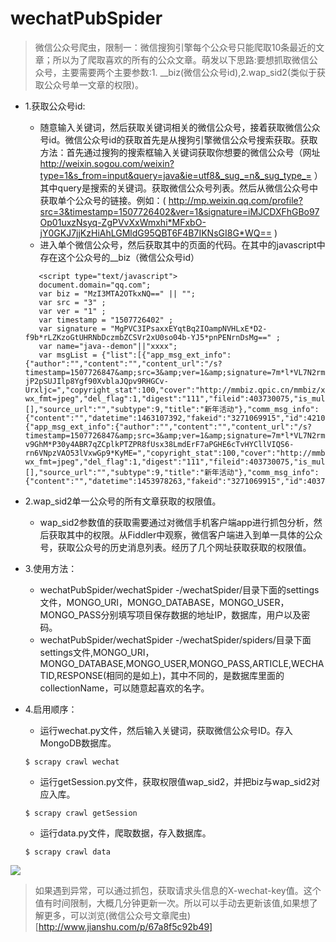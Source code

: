# wechatPubSpider
> 微信公众号爬虫，限制一：微信搜狗引擎每个公众号只能爬取10条最近的文章；所以为了爬取喜欢的所有的公众文章。萌发以下思路:要想抓取微信公众号，主要需要两个主要参数:1. __biz(微信公众号id),2.wap_sid2(类似于获取公众号单一文章的权限)。

- 1.获取公众号id:
	- 随意输入关键词，然后获取关键词相关的微信公众号，接着获取微信公众号id。微信公众号id的获取首先是从搜狗引擎微信公众号搜索获取。获取方法：首先通过搜狗的搜索框输入关键词获取你想要的微信公众号（网址 http://weixin.sogou.com/weixin?type=1&s_from=input&query=java&ie=utf8&_sug_=n&_sug_type_= ）其中query是搜索的关键词。获取微信公众号列表。然后从微信公众号中获取单个公众号的链接。例如：( http://mp.weixin.qq.com/profile?src=3&timestamp=1507726402&ver=1&signature=iMJCDXFhGBo97Op01uxzNsyq-ZgPVvXxWmxhi*MFxbO-jY0GKJ7jjKzHiAhLGMldG95QBT6F4B7IKNsGI8G*WQ== )
	- 进入单个微信公众号，然后获取其中的页面的代码。在其中的javascript中存在这个公众号的__biz（微信公众号id）
  ```
     <script type="text/javascript">
     document.domain="qq.com";
     var biz = "MzI3MTA2OTkxNQ==" || "";
     var src = "3" ; 
     var ver = "1" ; 
     var timestamp = "1507726402" ; 
     var signature = "MgPVC3IPsaxxEYqtBq2IOampNVHLxE*D2-f9b*rLZKzoGtUHRNbDczmbZCSVr2xU0so04b-YJ5*pnPENrnDsMg==" ; 
     var name="java--demon"||"xxxx";
     var msgList = {"list":[{"app_msg_ext_info":{"author":"","content":"","content_url":"/s?timestamp=1507726847&amp;src=3&amp;ver=1&amp;signature=7m*l*VL7N2rmoUqDTJ0cU8HGgyZ6W6vz6lCZESAIKyM0FoT7uPgVZghVou*eg9godSOwuIuNLi3tpwgBVaJEIUtJJTebhtJ*I9ld*q8au3PdmTGHiPtNiNqD1RqpDdG25J7*-jP2pSUJIlp8Ygf90XvblaJQpv9RHGCv-Urxljc=","copyright_stat":100,"cover":"http://mmbiz.qpic.cn/mmbiz/xP5fTfMpdGWskgFKqK158QFLCRtvEAqzD5K97yKF7Hd3Gp34JFR0bFrGahRblIfh6eQxcEpDCAnia1I7UIyrL7w/0?wx_fmt=jpeg","del_flag":1,"digest":"111","fileid":403730075,"is_multi":0,"item_show_type":0,"multi_app_msg_item_list":[],"source_url":"","subtype":9,"title":"新年活动"},"comm_msg_info":{"content":"","datetime":1463107392,"fakeid":"3271069915","id":421070031,"status":2,"type":49}},{"app_msg_ext_info":{"author":"","content":"","content_url":"/s?timestamp=1507726847&amp;src=3&amp;ver=1&amp;signature=7m*l*VL7N2rmoUqDTJ0cU8HGgyZ6W6vz6lCZESAIKyM0FoT7uPgVZghVou*eg9godSOwuIuNLi3tpwgBVaJEIT-v9GhM*P30y4ABR7qZCplkPTZPR8fUsx38LmdErF7aPGHE6cTvHYCllVIQS6-rn6VNpzVAO53lVxwGp9*KyME=","copyright_stat":100,"cover":"http://mmbiz.qpic.cn/mmbiz/xP5fTfMpdGWskgFKqK158QFLCRtvEAqzD5K97yKF7Hd3Gp34JFR0bFrGahRblIfh6eQxcEpDCAnia1I7UIyrL7w/0?wx_fmt=jpeg","del_flag":1,"digest":"111","fileid":403730075,"is_multi":0,"item_show_type":0,"multi_app_msg_item_list":[],"source_url":"","subtype":9,"title":"新年活动"},"comm_msg_info":{"content":"","datetime":1453978263,"fakeid":"3271069915","id":403730105,"status":2,"type":49}}]};seajs.use("sougou/profile.js");
  
  ``` 
- 2.wap_sid2单一公众号的所有文章获取的权限值。
	- wap_sid2参数值的获取需要通过对微信手机客户端app进行抓包分析，然后获取其中的权限。从Fiddler中观察，微信客户端进入到单一具体的公众号，获取公众号的历史消息列表。经历了几个网址获取获取的权限值。
  
- 3.使用方法：
	- wechatPubSpider/wechatSpider -/wechatSpider/目录下面的settings文件，MONGO_URI，MONGO_DATABASE，MONGO_USER，MONGO_PASS分别填写项目保存数据的地址IP，数据库，用户以及密码。
	- wechatPubSpider/wechatSpider -/wechatSpider/spiders/目录下面settings文件,MONGO_URI，MONGO_DATABASE,MONGO_USER,MONGO_PASS,ARTICLE,WECHATID,RESPONSE(相同的是如上)，其中不同的，是数据库里面的collectionName，可以随意起喜欢的名字。
- 4.启用顺序：
	- 运行wechat.py文件，然后输入关键词，获取微信公众号ID。存入MongoDB数据库。
	```
	$ scrapy crawl wechat
	```
	- 运行getSession.py文件，获取权限值wap_sid2，并把biz与wap_sid2对应入库。
	```
	$ scrapy crawl getSession
	```
	- 运行data.py文件，爬取数据，存入数据库。
	```
	$ scrapy crawl data
	```
![](https://github.com/laternkiwis/wechatPubSpider/blob/master/%E6%8D%95%E8%8E%B7.PNG)	
> 如果遇到异常，可以通过抓包，获取请求头信息的X-wechat-key值。这个值有时间限制，大概几分钟更新一次。所以可以手动去更新该值,如果想了解更多，可以浏览(微信公众号文章爬虫)[http://www.jianshu.com/p/67a8f5c92b49]
